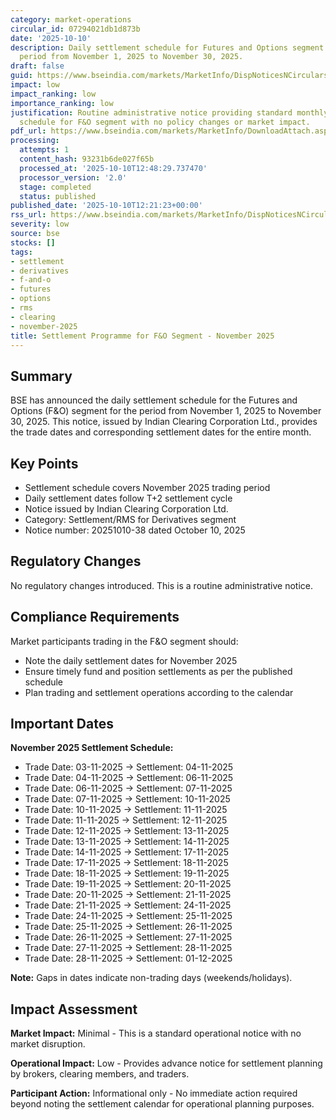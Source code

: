 ```yaml
---
category: market-operations
circular_id: 07294021db1d873b
date: '2025-10-10'
description: Daily settlement schedule for Futures and Options segment covering trading
  period from November 1, 2025 to November 30, 2025.
draft: false
guid: https://www.bseindia.com/markets/MarketInfo/DispNoticesNCirculars.aspx?Noticeid={88C15AA0-F8F2-4CF7-B05A-05701F437CCF}&noticeno=20251010-38&dt=10/10/2025&icount=38&totcount=47&flag=0
impact: low
impact_ranking: low
importance_ranking: low
justification: Routine administrative notice providing standard monthly settlement
  schedule for F&O segment with no policy changes or market impact.
pdf_url: https://www.bseindia.com/markets/MarketInfo/DownloadAttach.aspx?id=20251010-38&attachedId=
processing:
  attempts: 1
  content_hash: 93231b6de027f65b
  processed_at: '2025-10-10T12:48:29.737470'
  processor_version: '2.0'
  stage: completed
  status: published
published_date: '2025-10-10T12:21:23+00:00'
rss_url: https://www.bseindia.com/markets/MarketInfo/DispNoticesNCirculars.aspx?Noticeid={88C15AA0-F8F2-4CF7-B05A-05701F437CCF}&noticeno=20251010-38&dt=10/10/2025&icount=38&totcount=47&flag=0
severity: low
source: bse
stocks: []
tags:
- settlement
- derivatives
- f-and-o
- futures
- options
- rms
- clearing
- november-2025
title: Settlement Programme for F&O Segment - November 2025
---
```


## Summary

BSE has announced the daily settlement schedule for the Futures and Options (F&O) segment for the period from November 1, 2025 to November 30, 2025. This notice, issued by Indian Clearing Corporation Ltd., provides the trade dates and corresponding settlement dates for the entire month.

## Key Points

- Settlement schedule covers November 2025 trading period
- Daily settlement dates follow T+2 settlement cycle
- Notice issued by Indian Clearing Corporation Ltd.
- Category: Settlement/RMS for Derivatives segment
- Notice number: 20251010-38 dated October 10, 2025

## Regulatory Changes

No regulatory changes introduced. This is a routine administrative notice.

## Compliance Requirements

Market participants trading in the F&O segment should:
- Note the daily settlement dates for November 2025
- Ensure timely fund and position settlements as per the published schedule
- Plan trading and settlement operations according to the calendar

## Important Dates

**November 2025 Settlement Schedule:**
- Trade Date: 03-11-2025 → Settlement: 04-11-2025
- Trade Date: 04-11-2025 → Settlement: 06-11-2025
- Trade Date: 06-11-2025 → Settlement: 07-11-2025
- Trade Date: 07-11-2025 → Settlement: 10-11-2025
- Trade Date: 10-11-2025 → Settlement: 11-11-2025
- Trade Date: 11-11-2025 → Settlement: 12-11-2025
- Trade Date: 12-11-2025 → Settlement: 13-11-2025
- Trade Date: 13-11-2025 → Settlement: 14-11-2025
- Trade Date: 14-11-2025 → Settlement: 17-11-2025
- Trade Date: 17-11-2025 → Settlement: 18-11-2025
- Trade Date: 18-11-2025 → Settlement: 19-11-2025
- Trade Date: 19-11-2025 → Settlement: 20-11-2025
- Trade Date: 20-11-2025 → Settlement: 21-11-2025
- Trade Date: 21-11-2025 → Settlement: 24-11-2025
- Trade Date: 24-11-2025 → Settlement: 25-11-2025
- Trade Date: 25-11-2025 → Settlement: 26-11-2025
- Trade Date: 26-11-2025 → Settlement: 27-11-2025
- Trade Date: 27-11-2025 → Settlement: 28-11-2025
- Trade Date: 28-11-2025 → Settlement: 01-12-2025

**Note:** Gaps in dates indicate non-trading days (weekends/holidays).

## Impact Assessment

**Market Impact:** Minimal - This is a standard operational notice with no market disruption.

**Operational Impact:** Low - Provides advance notice for settlement planning by brokers, clearing members, and traders.

**Participant Action:** Informational only - No immediate action required beyond noting the settlement calendar for operational planning purposes.